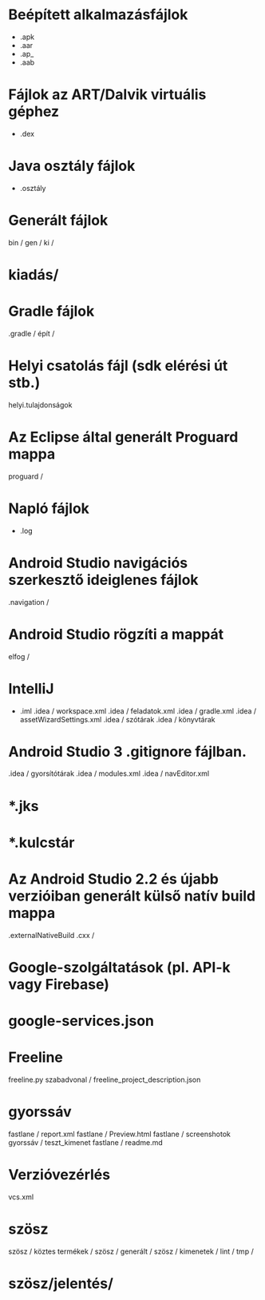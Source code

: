 
# Beépített alkalmazásfájlok
* .apk
* .aar
* .ap_
* .aab

# Fájlok az ART/Dalvik virtuális géphez
* .dex

# Java osztály fájlok
* .osztály

# Generált fájlok
bin /
gen /
ki /

# kiadás/

# Gradle fájlok
.gradle /
épít /

# Helyi csatolás fájl (sdk elérési út stb.)
helyi.tulajdonságok

# Az Eclipse által generált Proguard mappa
proguard /

# Napló fájlok
* .log

# Android Studio navigációs szerkesztő ideiglenes fájlok
.navigation /

# Android Studio rögzíti a mappát
elfog /

# IntelliJ
* .iml
.idea / workspace.xml
.idea / feladatok.xml
.idea / gradle.xml
.idea / assetWizardSettings.xml
.idea / szótárak
.idea / könyvtárak
# Android Studio 3 .gitignore fájlban.
.idea / gyorsítótárak
.idea / modules.xml
.idea / navEditor.xml
# *.jks
# *.kulcstár

# Az Android Studio 2.2 és újabb verzióiban generált külső natív build mappa
.externalNativeBuild
.cxx /

# Google-szolgáltatások (pl. API-k vagy Firebase)
# google-services.json

# Freeline
freeline.py
szabadvonal /
freeline_project_description.json

# gyorssáv
fastlane / report.xml
fastlane / Preview.html
fastlane / screenshotok
gyorssáv / teszt_kimenet
fastlane / readme.md

# Verzióvezérlés
vcs.xml

# szösz
szösz / köztes termékek /
szösz / generált /
szösz / kimenetek /
lint / tmp /
# szösz/jelentés/
